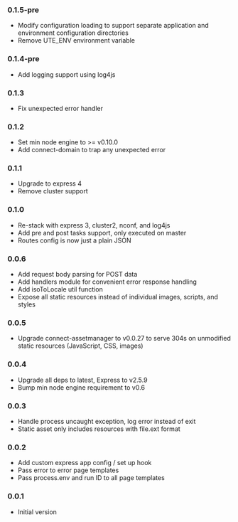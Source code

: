 ### 0.1.5-pre
* Modify configuration loading to support separate application and environment configuration directories
* Remove UTE_ENV environment variable

### 0.1.4-pre
* Add logging support using log4js

### 0.1.3
* Fix unexpected error handler

### 0.1.2
* Set min node engine to >= v0.10.0
* Add connect-domain to trap any unexpected error

### 0.1.1
* Upgrade to express 4
* Remove cluster support 

### 0.1.0
* Re-stack with express 3, cluster2, nconf, and log4js
* Add pre and post tasks support, only executed on master
* Routes config is now just a plain JSON

### 0.0.6
* Add request body parsing for POST data
* Add handlers module for convenient error response handling
* Add isoToLocale util function
* Expose all static resources instead of individual images, scripts, and styles

### 0.0.5
* Upgrade connect-assetmanager to v0.0.27 to serve 304s on unmodified static resources (JavaScript, CSS, images)
 
### 0.0.4
* Upgrade all deps to latest, Express to v2.5.9
* Bump min node engine requirement to v0.6

### 0.0.3 
* Handle process uncaught exception, log error instead of exit
* Static asset only includes resources with file.ext format

### 0.0.2
* Add custom express app config / set up hook
* Pass error to error page templates
* Pass process.env and run ID to all page templates

### 0.0.1
* Initial version
